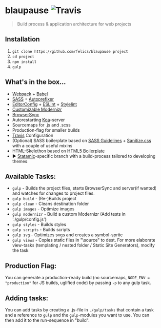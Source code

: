 # blaupause ![Travis](https://img.shields.io/travis/fspoettel/blaupause.svg?maxAge=2592000?style=flat-square)

> Build process & application architecture for web projects

## Installation

 1. `git clone https://github.com/felics/blaupause project`
 2. `cd project`
 3. `npm install`
 4. `gulp`

## What's in the box...

 - [Webpack](http://webpack.github.io) + [Babel](babeljs.io)
 - [SASS](http://sass-lang.com/) + [Autoprefixer](https://github.com/postcss/autoprefixer)
 - [EditorConfig](http://editorconfig.org/) + [ESLint](http://eslint.org/) + [Stylelint](http://stylelint.io/)
 - [Customizable Modernizr](http://modernizr.com/)
 - [BrowserSync](http://www.browsersync.io/)
 - Autorestarting [Koa](http://koajs.com/)-server
 - Sourcemaps for .js and .scss
 - Production-flag for smaller builds
 - [Travis](https://travis-ci.org) Configuration
 - (Optional) SASS boilerplate based on [SASS Guidelines](https://sass-guidelin.es/) + [Sanitize.css](https://github.com/10up/sanitize.css) with a couple of useful mixins
 - HTML-Skelethon based on [HTML5 Boilerplate](https://html5boilerplate.com/)
 - :arrow_forward: [Statamic](http://statamic.com)-specific branch with a build-process tailored to developing themes

## Available Tasks:

 - `gulp` - Builds the project files, starts BrowserSync and server(if wanted) and watches for changes to project files.
 - `gulp build` - (Re-)Builds project
 - `gulp clean` - Cleans destination folder
 - `gulp images` - Optimize images
 - `gulp modernizr` - Build a custom Modernizr (Add tests in './gulp/config.js')
 - `gulp styles` - Builds styles
 - `gulp scripts` - Builds scripts
 - `gulp svg` - Optimizes svgs and creates a symbol-sprite
 - `gulp views` - Copies static files in "\source" to dest. For more elaborate view-tasks (templating / nested folder / Static Site Generators), modify the task

## Production Flag:

You can generate a production-ready build (no sourcemaps, `NODE_ENV = "production"` for JS builds, uglified code) by passing `-p` to any gulp task.

## Adding tasks:

You can add tasks by creating a .js-file in `./gulp/tasks` that contain a task and a reference to `gulp` and the `gulp`-modules you want to use. You can then add it to the run-sequence in "build".
